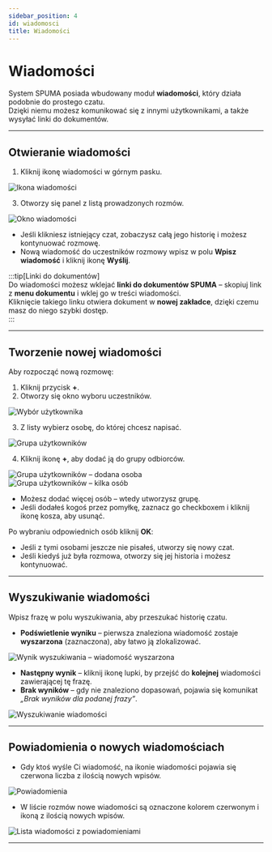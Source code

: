 ```yaml
---
sidebar_position: 4
id: wiadomosci
title: Wiadomości
---
```


# Wiadomości  

System SPUMA posiada wbudowany moduł **wiadomości**, który działa podobnie do prostego czatu.  
Dzięki niemu możesz komunikować się z innymi użytkownikami, a także wysyłać linki do dokumentów.  

---

## Otwieranie wiadomości  

1. Kliknij ikonę wiadomości w górnym pasku.

![Ikona wiadomości](/img/wiadomosc1.png)  

3. Otworzy się panel z listą prowadzonych rozmów.  

![Okno wiadomości](/img/wiadomosc2.png)  

- Jeśli klikniesz istniejący czat, zobaczysz całą jego historię i możesz kontynuować rozmowę.  
- Nową wiadomość do uczestników rozmowy wpisz w polu **Wpisz wiadomość** i kliknij ikonę **Wyślij**.  

:::tip[Linki do dokumentów]  
Do wiadomości możesz wklejać **linki do dokumentów SPUMA** – skopiuj link z **menu dokumentu** i wklej go w treści wiadomości.  
Kliknięcie takiego linku otwiera dokument w **nowej zakładce**, dzięki czemu masz do niego szybki dostęp.  
:::

---

## Tworzenie nowej wiadomości  

Aby rozpocząć nową rozmowę:  

1. Kliknij przycisk **+**.  
2. Otworzy się okno wyboru uczestników.

![Wybór użytkownika](/img/wiadomosc3.png)  

3. Z listy wybierz osobę, do której chcesz napisać.

![Grupa użytkowników](/img/wiadomosc4.png)  

4. Kliknij ikonę **+**, aby dodać ją do grupy odbiorców.  

![Grupa użytkowników – dodana osoba](/img/wiadomosc5.png)  ![Grupa użytkowników – kilka osób](/img/wiadomosc6.png)  

- Możesz dodać więcej osób – wtedy utworzysz grupę.  
- Jeśli dodałeś kogoś przez pomyłkę, zaznacz go checkboxem i kliknij ikonę kosza, aby usunąć.  

Po wybraniu odpowiednich osób kliknij **OK**:  
- Jeśli z tymi osobami jeszcze nie pisałeś, utworzy się nowy czat.  
- Jeśli kiedyś już była rozmowa, otworzy się jej historia i możesz kontynuować.  

---

## Wyszukiwanie wiadomości  

Wpisz frazę w polu wyszukiwania, aby przeszukać historię czatu.  

- **Podświetlenie wyniku** – pierwsza znaleziona wiadomość zostaje **wyszarzona** (zaznaczona), aby łatwo ją zlokalizować.

![Wynik wyszukiwania – wiadomość wyszarzona](/img/wiadomosc10.png)
  
- **Następny wynik** – kliknij ikonę lupki, by przejść do **kolejnej** wiadomości zawierającej tę frazę.  
- **Brak wyników** – gdy nie znaleziono dopasowań, pojawia się komunikat *„Brak wyników dla podanej frazy”*.  

![Wyszukiwanie wiadomości](/img/wiadomosc7.png)  

---

## Powiadomienia o nowych wiadomościach  

- Gdy ktoś wyśle Ci wiadomość, na ikonie wiadomości pojawia się czerwona liczba z ilością nowych wpisów.

![Powiadomienia](/img/wiadomosc8.png)

- W liście rozmów nowe wiadomości są oznaczone kolorem czerwonym i ikoną z ilością nowych wpisów.  

![Lista wiadomości z powiadomieniami](/img/wiadomosc9.png)  

---
